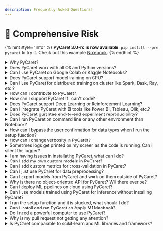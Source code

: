 ```yaml
---
description: Frequently Asked Questions!
---
```


# 💢 Comprehensive Risk



{% hint style="info" %}
**PyCaret 3.0-rc is now available**. `pip install --pre pycaret` to try it. Check out this example [Notebook](https://colab.research.google.com/drive/1\_H0sHYhzKGZDmgzrQLosuZAR3nOaL6CN?usp=sharing).
{% endhint %}

<details>

<summary>Why PyCaret?</summary>

The short answer is it's an open-source, low-code machine learning library built on top of your favorite libraries and frameworks like _scikit-learn, xgboost, lightgbm, etc._ Machine Learning experments take a lot of iterations and the primary goal of PyCaret is to give you the ability to iterate with lightning speed. In comparison with the other awesome open-source machine learning libraries, PyCaret is an alternate low-code library that can be used to replace hundreds of lines of code with a few lines only. Give it a try!

</details>

<details>

<summary>Does PyCaret work with all OS and Python versions?</summary>

PyCaret is tested and supported on the following 64-bit systems:

* Python 3.6 – 3.8
* Python 3.9 for Ubuntu only
* Ubuntu 16.04 or later
* Windows 7 or later

PyCaret also works on Mac OS but we do not guarantee the performance as the releases are not tested for Mac. To learn more about our testing workflows, [click here](https://github.com/pycaret/pycaret/blob/master/.github/workflows/test.yml).

</details>

<details>

<summary>Can I use PyCaret on Google Colab or Kaggle Notebooks?</summary>

Absolutely. Just do `pip install pycaret`

Since base installations on these platforms are not in our control, time-to-time, you may have issues in installing PyCaret due to some dependency conflicts. Those issues with the temporary solutions are reported [here](../get-started/installation.md#common-installation-issues).

</details>

<details>

<summary>Does PyCaret support model training on GPU?</summary>

Yes. We have integrated PyCaret with the amazing [RAPIDS.AI](https://rapids.ai/) project. To use GPU instead of CPU, just pass `use_gpu=True` in the `setup` function.

**This will use CPU for model training:**

```
from pycaret.classification import *
s = setup(data, target = 'target_name')
```

**This will use GPU for model training:**

```
from pycaret.classification import *
s = setup(data, target = 'target_name', use_gpu = True)
```

There is no change in the use of the API, however, in some cases, additional libraries have to be installed as they are not installed with the default version or the full version of PyCaret. You can learn more about this [here](../get-started/installation.md#gpu).

</details>

<details>

<summary>Can I use PyCaret for distributed training on cluster like Spark, Dask, Ray, etc.?</summary>

Yes. All the functions of PyCaret are just normal python function and all these frameworks like Spark, Dask, Ray provides you an option to distribute any arbitrary code on a cluster of machines. In future releases, we aim to integrate these distributed frameworks within PyCaret but for now, if you are interested in doing that, [This article](https://towardsdatascience.com/scaling-pycaret-with-spark-or-dask-through-fugue-60bdc3ce133f) by the [Fugue project team](https://github.com/fugue-project/fugue) shows how you can distribute PyCaret code on Spark or Dask without any significant changes to the code.

</details>

<details>

<summary>How can I contribute to PyCaret?</summary>

Thank you for choosing to contribute to PyCaret. There are a ton of great open-source projects out there, so we appreciate your interest in contributing to PyCaret. Please check out our [Contribution Guidelines](https://github.com/pycaret/pycaret/blob/master/CONTRIBUTING.md).

</details>

<details>

<summary>How can I support PyCaret If I can't code?</summary>

Absolutely. There are many ways you can support us. You can join our documentation team and help us build and maintain this amazing documentation that is used by thousands of members every day. [Learn more](../#support-us) about other ways you can support us.

</details>

<details>

<summary>Does PyCaret support Deep Learning or Reinforcement Learning?</summary>

Not yet. In the future, maybe.

</details>

<details>

<summary>Can I integrate PyCaret with BI tools like Power BI, Tableau, Qlik, etc.?</summary>

Yes, any tool that supports the Python environment. You can use PyCaret within Power BI, Tableau, SQL, Alteryx, KNIME. If you would like to learn more, read these [official tutorials](broken-reference).

</details>

<details>

<summary>Does PyCaret gurantee end-to-end experiment reproducibility?</summary>

Absolutely. Without a guarantee for reproducibility, any framework is pretty much useless. In any ML workflow, there are many aspects that cause randomization such as `train_test_split`. Sometimes the randomization is also built in the algorithm inherently. Some examples are Random Forest, Extra Trees, Gradient Boosting Machines. To ensure that you can reproduce your end-to-end experiment at a later time, you must pass `session_id` parameter in the `setup`.

**Example:**

```
from pycaret.classification import *
s = setup(data, target = 'target_name', session_id = 123)
```

It doesn't matter what number you pass to `session_id` as long as you can remember it. `session_id` parameter in PyCaret is equivalent to `random_state` in scikit-learn models. The benefit here is we take the `session_id` from the `setup` and perpetuate to all the functions that uses `random_state` so that you nothing to worry about.

</details>

<details>

<summary>Can I run PyCaret on command line or any other environment than Notebook?</summary>

Absolutely. PyCaret is designed and developed to work in a Notebook environment, that doesn't mean you can't use it outside of Notebook in other IDE's such as Visual Code, PyCharm, or Spyder. When you are using PyCaret outside of the Notebook environment, you must pass `html=False` and `silent=True` in the `setup` function. Since PyCaret uses IPython for some callbacks functionality, without passing these two parameters explicitly, your code will fail when you are outside of the Notebook environment.

**NOTE:** The name of these parameters may change in the future to something like `mode='notebook'.`

</details>

<details>

<summary>How can I bypass the user confirmation for data types when I run the setup function?</summary>

Whenever you run `setup` in any module of PyCaret, it generates a dialogue box to confirm data types where users are expected to press enter to continue. This is a helpful feature when you are using PyCaret during active experimentation in Notebook but when you are using PyCaret in the command line or as a Python script, you must bypass the confirmation dialogue box. You can do that by passing `silent=True` in the `setup` function.

**Example:**

```
from pycaret.classification import *
s = setup(data, target = 'target_name', silent = True)
```

</details>

<details>

<summary>How can I change verbosity in PyCaret?</summary>

Most functions in PyCaret has `verbose` parameter. Simply set `verbose=False` in the function.

**Example:**

```
lr = create_model('lr', verbose = False)
```

</details>

<details>

<summary>Sometimes logs get printed on my screen as the code is running. Can I silent the logger?</summary>

We have noticed in some situations that the logger of PyCaret can conflict with other libraries in the environment causing an abnormal behavior resulting in logs being printed on the screen (Notebook or CLI) as the code is running. While in the next major release (3.0), we are planning to make the logger more configurable, allowing you to totally disable it if you want. In the meantime, there is a way around using environment variables. Run the following code on the top of your Notebook:

```
import os
os.environ["PYCARET_CUSTOM_LOGGING_LEVEL"] = "CRITICAL"
```

**NOTE:** This command will set an environment variable that is used by PyCaret's logger. Setting it to `CRITICAL` means that only critical messages will be logged and there aren't many critical messages in PyCaret.

</details>

<details>

<summary>I am having issues in installating PyCaret, what can I do?</summary>

The first place is to check out [Common Installation Issues](../get-started/installation.md#common-installation-issues) and then [Issues](https://github.com/pycaret/pycaret/issues) on our GitHub.

</details>

<details>

<summary>Can I add my own custom models in PyCaret?</summary>

Absolutely. PyCaret's vision is to give you full control of your ML pipeline. To add custom models, there is only one rule. They must be compatible with standard `sklearn` API. To learn how to do it, you can read the following tutorials by Fahad Akbar:

* [Custom Estimator with PyCaret - Part I](https://towardsdatascience.com/custome-estimator-with-pycaret-part-1-by-fahad-akbar-839513315965)
* [Custom Estimator with PyCaret - Part II](https://towardsdatascience.com/custom-estimator-with-pycaret-part-2-by-fahad-akbar-aee4dbdacbf)

</details>

<details>

<summary>Can I add custom metrics for cross-validation in PyCaret?</summary>

Absolutely. PyCaret aim's to balance the abstraction with flexibility and so far we are doing a pretty good job. You can use PyCaret's `add_metric` and `remove_metric` functions to add or remove metrics used for cross-validation.

</details>

<details>

<summary>Can I just use PyCaret for data preprocessing?</summary>

Yes if you would like. You can run the `setup` function which handles all the data preprocessing and after that you can access the transformed train set and test set using the `get_config` function.

**Example:**

```
from pycaret.classification import *
s = setup(data, target = 'target_name')

X_train, y_train = get_config('X_train'), get_config('y_train')
X_test, y_test = get_config('X_test'), get_config('y_test')
```

</details>

<details>

<summary>Can I export models from PyCaret and work on them outside of PyCaret?</summary>

Absolutely. You can use the `save_model` function of PyCaret to export the entire Pipeline as a `pkl` file. [Learn more](broken-reference) about this function.

</details>

<details>

<summary>Why is there no object-oriented API for PyCaret? Will there ever be?</summary>

The first release (1.0) of PyCaret had many several critical design decisions which quickly became the common practice in the community. Having a solo functional API was one of the choices. However, in subsequent releases, we realize the use case and need for a more conventional OOP API which is now on its way. The default API of PyCaret will continue to be the functional API as a very large user base depends on it. However, in the next major release (3.0) we will have a separate OOP API for users who are interested in using it.

**Functional API Example (current)**

```
from pycaret.classification import *
s = setup(data, target = 'target_name')
best_model = compare_models()
```

**Object Oriented API Example (Future state)**

```
from pycaret.classification import ClassificationExperiment
exp = ClassificationExperiment()
exp.setup(data, target = 'target_name')
best_model = exp.compare_models()
```

</details>

<details>

<summary>Can I deploy ML pipelines on cloud using PyCaret?</summary>

Absolutely. PyCaret is an end-to-end library with a lot of deployment functionalities. There are many official tutorials on deployment on different cloud platforms such as Azure, AWS, and GCP. You can check out these [tutorials here](broken-reference).

</details>

<details>

<summary>Can I use models trained using PyCaret for inference without installing PyCaret?</summary>

Not right now but with our next major release (3.0) our goal is to allow you to use plain `sklearn` for inference runtime. At the moment, there are few custom functionalities of PyCaret in the Pipeline that forces you to install `pycaret` during inference but we are committed to either removing those custom functionalities in the future release or push those to the base libraries like scikit-learn. Our goal and vision is to become a mega-abstractor framework for training and ML development. We do not want to reinvent the wheel. We do not want you to carry the huge overhead of PyCaret's framework during inference.

</details>

<details>

<summary>I ran the setup function and it is stucked, what should I do?</summary>

If your setup function is stuck, the first thing you should check is if you are in an environment that allows for a confirmatory dialogue box and if not you must pass `silent=True` in the setup. Secondly, if you are using Visual Code the dialogue box appears on the top of the screen as opposed to inline as you might have seen with Jupyter Notebook. Finally, sometimes it may really take a very long time especially if your dataset has categorical features with many levels (1000+ levels). In that case, you should try to combine the levels and make the features less granular before passing into PyCaret. If all this doesn't resolve your issue and you are very certain that this is some kind of bug or you can improve the code, please feel free to open a new [Issue ](https://github.com/pycaret/pycaret/issues)on our GitHub.

</details>

<details>

<summary>Can I install and run PyCaret on Apply M1 Macbook?</summary>

It's not straighforward due to some issues in the underlying dependencies of PyCaret. However, if you have tried everything and still can't find a solution, this [article](https://pareekshithkatti.medium.com/setting-up-python-for-data-science-on-m1-mac-ced8a0d05911) by Pareekshith Katti may help you.

</details>

<details>

<summary>Do I need a powerful computer to use PyCaret?</summary>

No, as long as your data can fit in the memory, you can use PyCaret. No super computer is needed.

</details>

<details>

<summary>Why is my pull request not getting any attention?</summary>

The review process may take some time. You should not be discouraged by delays in review on your pull request. We have many features that are requested by the community and only limited time from our maintainers to review and approve these pull requests. Since every feature comes at a cost of lifetime maintenance, we care a lot about getting things right the first time.

</details>

<details>

<summary>Is PyCaret comparable to scikit-learn and ML libraries and framework?</summary>

Well, PyCaret is built on top of common ML libraries and frameworks such as scikit-learn, LightGBM, XGBoost, etc. The benefit of using PyCaret is you don't have to write a lot of code. The underlying models and evaluation framework is the same as what you are used to. When we first created PyCaret we did a small comparison of performing a given set of tasks using PyCaret vs. without using PyCaret and here are the results:

<img src="../.gitbook/assets/image (202).png" alt="" data-size="original">

</details>
